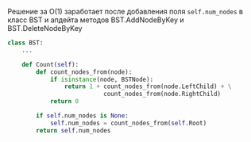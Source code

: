 Решение за O(1) заработает после добавления поля `self.num_nodes` в класс BST и апдейта методов BST.AddNodeByKey и BST.DeleteNodeByKey
```python
class BST:
    ...

    def Count(self):
        def count_nodes_from(node):
            if isinstance(node, BSTNode):
                return 1 + count_nodes_from(node.LeftChild) + \
                           count_nodes_from(node.RightChild)
            return 0

        if self.num_nodes is None:
            self.num_nodes = count_nodes_from(self.Root)
        return self.num_nodes
```
